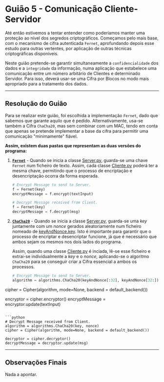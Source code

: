 # Guião 5 - Comunicação Cliente-Servidor

Até então estivemos a tentar entender como poderíamos manter uma proteção ao nível dos segredos criptográficos. Começamos pelo mais base, com o mecanismo de cifra autenticada ```Fernet```, aprofundando depois esse estudo para outras vertentes, por aplicação de outras técnicas criptográficas disponíveis.

Neste guião pretende-se garantir simultaneamente a ```confidencialidade``` dos dados e a ```integridade``` da informação, numa aplicação que estabelece uma comunicação entre um número arbitário de Clientes e determinado Servidor. Para isso, deverá usar-se uma Cifra por Blocos no modo mais apropriado para a tratamento dos dados.

---

## Resolução do Guião

Para se realizar este guião, foi escolhida a implementação ```Fernet```, dado que sabemos que garante aquilo que é pedido. Alternativamente, usa-se também a Cifra ```ChaCha20```, mas sem combinar com um MAC, tendo em conta que apenas se pretende implementar a base da cifra para permitir uma comunicação "minimamente" fiável.

**Assim, existem duas pastas que representam as duas versões do programa:**

1. [**```Fernet```**]( [https://github.com/uminho-miei-crypto/1920-G9/tree/master/Gui%C3%B5es/G5/Fernet](https://github.com/uminho-miei-crypto/1920-G9/tree/master/Guiões/G5/Fernet)) - Quando se inicia a classe [Server.py](https://github.com/uminho-miei-crypto/1920-G9/blob/master/Gui%C3%B5es/G5/Fernet/Server.py), guarda-se uma chave ```Fernet``` num ficheiro de texto. Assim, cada classe [Cliente.py](https://github.com/uminho-miei-crypto/1920-G9/blob/master/Gui%C3%B5es/G5/Fernet/Client.py) poderá ter a mesma chave, permitindo que o processo de encriptação e desencriptação ocorra da forma esperada.

   ```python
   # Encrypt Message to send to Server.
   f = Fernet(key)
   encryptMessage = f.encrypt(textInput)
   ```

   ```python
   # Decrypt Message received from Client.
   f = Fernet(key)
   decryptMessage = f.decrypt(msg)
   ```
   
2. [**```ChaCha20```**]( [https://github.com/uminho-miei-crypto/1920-G9/tree/master/Gui%C3%B5es/G5/Fernet](https://github.com/uminho-miei-crypto/1920-G9/tree/master/Guiões/G5/Fernet)) - Quando se inicia a classe [Server.py](https://github.com/uminho-miei-crypto/1920-G9/blob/master/Gui%C3%B5es/G5/ChaCha20/Server.py), guarda-se uma *key* juntamente com um *nonce* gerados aleatoriamente num ficheiro nomeado de [keyAndNonce.key](https://github.com/uminho-miei-crypto/1920-G9/blob/master/Gui%C3%B5es/G5/ChaCha20/keyAndNonce.key). Isto é importante para garantir que o processo de encriptar e desencriptar funcione, já que é necessário que ambos sejam os mesmos nos dois lados do programa. 

   Assim, quando uma classe [Cliente.py](https://github.com/uminho-miei-crypto/1920-G9/blob/master/Gui%C3%B5es/G5/ChaCha20/Client.py) é inciada, lê-se esse ficheiro e extrai-se individualmente a *key* e o *nonce*, aplicando-se o algoritmo ```ChaCha20``` para se conseguir criar a Cifra essencial a ambos os processos.
   
   ```python
   # Encrypt Message to send to Server.
   algorithm = algorithms.ChaCha20(keyAndNonce[:32], keyAndNonce[32:])
cipher = Cipher(algorithm, mode=None, backend = default_backend())
   
   encryptor = cipher.encryptor()
   encryptMessage = encryptor.update(textInput)
   ```
   
   ```python
   # Decrypt Message received from Client.
   algorithm = algorithms.ChaCha20(key, nonce)
   cipher = Cipher(algorithm, mode=None, backend = default_backend())
   
   decryptor = cipher.decryptor()
   decryptMessage = decryptor.update(msg)
   ```

---

## Observações Finais

Nada a apontar.
